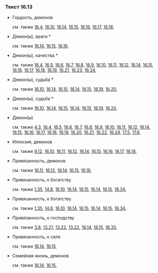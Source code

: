 ### Текст 16.13
	
- Гордость, демонов

	см. также  [16.4](../16/1604.md),  [16.10](../16/1610.md),  [16.14](../16/1614.md),  [16.15](../16/1615.md),  [16.16](../16/1616.md),  [16.17](../16/1617.md),  [16.18](../16/1618.md), 
	
- Демон(ы), враги \*

	см. также  [16.14](../16/1614.md),  [16.15](../16/1615.md),  [16.16](../16/1616.md), 
	
- Демон(ы), качества \*

	см. также  [16.4](../16/1604.md),  [16.5](../16/1605.md),  [16.6](../16/1606.md),  [16.7](../16/1607.md),  [16.8](../16/1608.md),  [16.9](../16/1609.md),  [16.10](../16/1610.md),  [16.11](../16/1611.md),  [16.12](../16/1612.md),  [16.14](../16/1614.md),  [16.15](../16/1615.md),  [16.16](../16/1616.md),  [16.17](../16/1617.md),  [16.18](../16/1618.md),  [16.19](../16/1619.md),  [16.21](../16/1621.md),  [16.23](../16/1623.md),  [16.24](../16/1624.md), 
	
- Демон(ы), судьба \*

	см. также  [16.10](../16/1610.md),  [16.14](../16/1614.md),  [16.15](../16/1615.md),  [16.14](../16/1614.md),  [16.15](../16/1615.md),  [16.19](../16/1619.md),  [16.20](../16/1620.md), 
	
- Демон(ы), судьба \*

	см. также  [16.10](../16/1610.md),  [16.14](../16/1614.md),  [16.15](../16/1615.md),  [16.14](../16/1614.md),  [16.15](../16/1615.md),  [16.19](../16/1619.md),  [16.20](../16/1620.md), 
	
- Демон(ы)

	см. также  [4.3](../04/0403.md),  [16.4](../16/1604.md),  [16.5](../16/1605.md),  [16.6](../16/1606.md),  [16.7](../16/1607.md),  [16.8](../16/1608.md),  [16.9](../16/1609.md),  [16.10](../16/1610.md),  [16.11](../16/1611.md),  [16.12](../16/1612.md),  [16.14](../16/1614.md),  [16.15](../16/1615.md),  [16.16](../16/1616.md),  [16.17](../16/1617.md),  [16.18](../16/1618.md),  [16.19](../16/1619.md),  [16.20](../16/1620.md),  [16.21](../16/1621.md),  [16.22](../16/1622.md),  [16.24](../16/1624.md),  [17.5](../17/1705.md),  [17.6](../17/1706.md), 
	
- Иллюзия, демонов

	см. также  [9.12](../09/0912.md),  [16.10](../16/1610.md),  [16.11](../16/1611.md),  [16.12](../16/1612.md),  [16.14](../16/1614.md),  [16.15](../16/1615.md),  [16.16](../16/1616.md),  [16.17](../16/1617.md),  [16.18](../16/1618.md), 
	
- Привязанность, демонов

	см. также  [16.11](../16/1611.md),  [16.12](../16/1612.md),  [16.14](../16/1614.md),  [16.15](../16/1615.md),  [16.16](../16/1616.md), 
	
- Привязанность, к богатству

	см. также  [1.35](../01/0135.md),  [14.8](../14/1408.md),  [16.10](../16/1610.md),  [16.14](../16/1614.md),  [16.15](../16/1615.md),  [16.14](../16/1614.md),  [16.15](../16/1615.md),  [18.34](../18/1834.md), 
	
- Привязанность, к богатству

	см. также  [1.35](../01/0135.md),  [14.8](../14/1408.md),  [16.10](../16/1610.md),  [16.14](../16/1614.md),  [16.15](../16/1615.md),  [16.14](../16/1614.md),  [16.15](../16/1615.md),  [18.34](../18/1834.md), 
	
- Привязанность, к господству

	см. также  [3.8](../03/0308.md),  [13.21](../13/1321.md),  [13.22](../13/1322.md),  [13.22](../13/1322.md),  [16.14](../16/1614.md),  [16.15](../16/1615.md),  [18.35](../18/1835.md), 
	
- Привязанность, к силе

	см. также  [16.14](../16/1614.md),  [16.15](../16/1615.md), 
	
- Семейная жизнь, демонов

	см. также  [16.14](../16/1614.md),  [16.15](../16/1615.md), 
